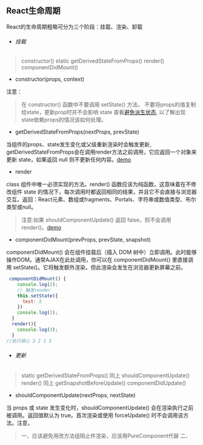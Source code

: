 ## React生命周期

React的生命周期粗略可分为三个阶段：挂载、渲染、卸载

* ###### 挂载

> constructor()
> static getDerivedStateFromProps()
> render()
> componentDidMount()

* constructor(props, context) 

注意：

> 在 constructor() 函数中不要调用 setState() 方法。
> 不要将props的值复制给state，更新prop时并不会影响 state
> 查看[避免派生状态](https://react.docschina.org/blog/2018/06/07/you-probably-dont-need-derived-state.html), 以了解出现state依赖props的情况该如何处理。

* getDerivedStateFromProps(nextProps, prevState)

当组件的props、state发生变化或父级重新渲染时会触发更新, getDerivedStateFromProps会在调用render方法之前调用，它应返回一个对象来更新 state，如果返回 null 则不更新任何内容。[demo](https://github.com/smallmonsters/react-demo-gather/blob/master/src/examples/lifecycle/getDerivedStateFromProps.tsx)

* render

 class 组件中唯一必须实现的方法。render() 函数应该为纯函数，这意味着在不修改组件 state 的情况下，每次调用时都返回相同的结果，并且它不会直接与浏览器交互。返回：React元素、数组或fragments、Portals、字符串或数值类型、布尔类型或null。

>注意:如果 shouldComponentUpdate() 返回 false，则不会调用 render()。[demo](https://github.com/smallmonsters/react-demo-gather/blob/master/src/examples/lifecycle/renders.tsx)

* componentDidMount(prevProps, prevState, snapshot)

componentDidMount() 会在组件挂载后（插入 DOM 树中）立即调用。此时能够操作DOM。通常AJAX在此处调用，你可以在 componentDidMount() 里直接调用 setState()。它将触发额外渲染，但此渲染会发生在浏览器更新屏幕之前。

```JavaScript
 componentDidMount() {
    console.log(2);
    // 触发render
    this.setState({
      test: 2
    })
    console.log(1);
  }
  render(){
    console.log(3);
  }
//执行顺心 3 2 1 3
```

* ###### 更新

> static getDerivedStateFromProps() 同上
> shouldComponentUpdate()
> render() 同上
> getSnapshotBeforeUpdate()
> componentDidUpdate()

* shouldComponentUpdate(nextProps, nextState) 

当 props 或 state 发生变化时，shouldComponentUpdate() 会在渲染执行之前被调用。返回值默认为 true。首次渲染或使用 forceUpdate() 时不会调用该方法。注意，
>一、应该避免用改方法组阻止件渲染，应该用PureComponent代替
>二、


